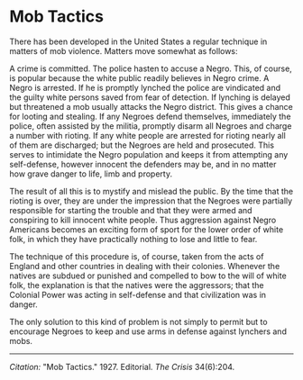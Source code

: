 # Mob Tactics

There has been developed in the United States a regular technique in matters of mob violence. Matters move somewhat as follows:

A crime is committed. The police hasten to accuse a Negro. This, of course, is popular because the white public readily believes in Negro crime. A Negro is arrested. If he is promptly lynched the police are vindicated and the guilty white persons saved from fear of detection. If lynching is delayed but threatened a mob usually attacks the Negro district. This gives a chance for looting and stealing. If any Negroes defend themselves, immediately the police, often assisted by the militia, promptly disarm all Negroes and charge a number with rioting. If any white people are arrested for rioting nearly all of them are discharged; but the Negroes are held and prosecuted. This serves to intimidate the Negro population and keeps it from attempting any self-defense, however innocent the defenders may be, and in no matter how grave danger to life, limb and property.

The result of all this is to mystify and mislead the public. By the time that the rioting is over, they are under the impression that the Negroes were partially responsible for starting the trouble and that they were armed and conspiring to kill innocent white people. Thus aggression against Negro Americans becomes an exciting form of sport for the lower order of white folk, in which they have practically nothing to lose and little to fear.

The technique of this procedure is, of course, taken from the acts of England and other countries in dealing with their colonies. Whenever the natives are subdued or punished and compelled to bow to the will of white folk, the explanation is that the natives were the aggressors; that the Colonial Power was acting in self-defense and that civilization was in danger.

The only solution to this kind of problem is not simply to permit but to encourage Negroes to keep and use arms in defense against lynchers and mobs.

_________________
*Citation:* "Mob Tactics." 1927. Editorial. *The Crisis* 34(6):204.
